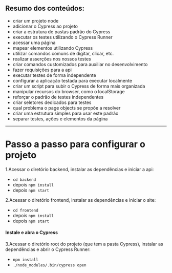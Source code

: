 

## Resumo dos conteúdos:

- criar um projeto node
- adicionar o Cypress ao projeto
- criar a estrutura de pastas padrão do Cypress
- executar os testes utilizando o Cypress Runner
- acessar uma página
- mapear elementos utilizando Cypress
- utilizar comandos comuns de digitar, clicar, etc.
- realizar asserções nos nossos testes
- criar comandos customizados para auxiliar no desenvolvimento
- fazer requisições para a api
- executar testes de forma independente
- configurar a aplicação testada para executar localmente
- criar um script para subir o Cypress de forma mais organizada
- manipular recursos do browser, como o localStorage
- reforçar o padrão de testes independentes
- criar seletores dedicados para testes
- qual problema o page objects se propõe a resolver
- criar uma estrutura simples para usar este padrão
- separar testes, ações e elementos da página

------------

# Passo a passo para configurar o projeto

1.Acessar o diretório backend, instalar as dependências e iniciar a api:
  - `cd backend` 
  - depois `npm install`
  - depois `npm start`

2.Acessar o diretório frontend, instalar as dependências e iniciar o site:
  - `cd frontend`
  - depois `npm install`
  - depois `npm start`

#### Instale e abra o Cypress
3.Acessar o diretório root do projeto (que tem a pasta Cypress), instalar as dependências e abrir o Cypress Runner:
  - `npm install`
  - `./node_modules/.bin/cypress open`
